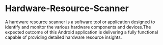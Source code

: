 # Hardware-Resource-Scanner
A hardware resource scanner is a software tool or application designed to identify and monitor the various hardware components and devices.The expected outcome of this  Android application is delivering a fully functional capable of providing detailed hardware resource insights.
